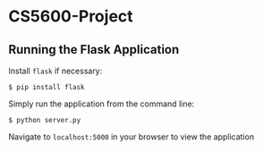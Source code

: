 # CS5600-Project

## Running the Flask Application

Install `flask` if necessary:

`$ pip install flask`

Simply run the application from the command line:

`$ python server.py`

Navigate to `localhost:5000` in your browser to view the application
